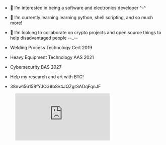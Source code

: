 
- 👀 I’m interested in being a software and electronics developer ^-^
- 🌱 I’m currently learning learning python, shell scripting, and so much more!
- 💞️ I’m looking to collaborate on crypto projects and open source things to help disadvantaged people --_--


- Welding Process Technology Cert 2019
- Heavy Equipment Technology AAS 2021
- Cybersecurity BAS 2027


- Help my research and art with BTC!
- 38nw156158fYJCG9b8v4JQZgrSADqFqnJF
  
  
<figure><embed src="https://wakatime.com/share/@nbiish/f1d11149-3124-4141-a99a-f41146ddbd04.svg"></embed></figure>

